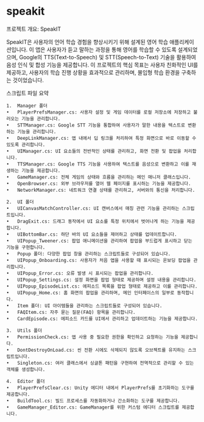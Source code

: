 # speakit


프로젝트 개요: SpeakIT

SpeakIT은 사용자의 언어 학습 경험을 향상시키기 위해 설계된 영어 학습 애플리케이션입니다. 
이 앱은 사용자가 듣고 말하는 과정을 통해 영어를 학습할 수 있도록 설계되었으며, Google의 TTS(Text-to-Speech) 및 STT(Speech-to-Text) 기술을 활용하여 음성 인식 및 합성 기능을 제공합니다. 
이 프로젝트의 핵심 목표는 사용자 친화적인 UI를 제공하고, 사용자의 학습 진행 상황을 효과적으로 관리하며, 몰입형 학습 환경을 구축하는 것이었습니다.

스크립트 파일 요약

	1.	Manager 폴더
	•	PlayerPrefsManager.cs: 사용자 설정 및 게임 데이터를 로컬 저장소에 저장하고 불러오는 기능을 관리합니다.
	•	STTManager.cs: Google STT 기능을 통합하여 사용자가 말한 내용을 텍스트로 변환하는 기능을 관리합니다.
	•	DeepLinkManager.cs: 앱 내에서 딥 링크를 처리하여 특정 화면으로 바로 이동할 수 있도록 관리합니다.
	•	UIManager.cs: UI 요소들의 전반적인 상태를 관리하고, 화면 전환 및 팝업을 처리합니다.
	•	TTSManager.cs: Google TTS 기능을 사용하여 텍스트를 음성으로 변환하고 이를 재생하는 기능을 제공합니다.
	•	GameManager.cs: 전체 게임의 상태와 흐름을 관리하는 메인 매니저 클래스입니다.
	•	OpenBrowser.cs: 외부 브라우저를 열어 웹 페이지를 표시하는 기능을 제공합니다.
	•	NetworkManager.cs: 네트워크 연결 상태를 관리하고, 서버와의 통신을 처리합니다.
 
	2.	UI 폴더
	•	UICanvasMatchController.cs: UI 캔버스에서 매칭 관련 기능을 관리하는 스크립트입니다.
	•	DragExit.cs: 드래그 동작에서 UI 요소를 특정 위치에서 벗어나게 하는 기능을 제공합니다.
	•	UIBottomBar.cs: 하단 바의 UI 요소들을 제어하고 상태를 업데이트합니다.
	•	UIPopup_Tweener.cs: 팝업 애니메이션을 관리하여 팝업을 부드럽게 표시하고 닫는 기능을 구현합니다.
	•	Popup 폴더: 다양한 팝업 창을 관리하는 스크립트들로 구성되어 있습니다.
	•	UIPopup_Onboarding.cs: 사용자가 처음 앱을 사용할 때 표시되는 온보딩 팝업을 관리합니다.
	•	UIPopup_Error.cs: 오류 발생 시 표시되는 팝업을 관리합니다.
	•	UIPopup_Settings.cs: 설정 화면을 팝업 형태로 제공하며 설정 내용을 관리합니다.
	•	UIPopup_EpisodeList.cs: 에피소드 목록을 팝업 형태로 제공하고 이를 관리합니다.
	•	UIPopup_Home.cs: 홈 화면의 팝업을 관리하며, 메인 인터페이스의 일부로 동작합니다.
	•	Item 폴더: UI 아이템들을 관리하는 스크립트들로 구성되어 있습니다.
	•	FAQItem.cs: 자주 묻는 질문(FAQ) 항목을 관리합니다.
	•	CardEpisode.cs: 에피소드 카드를 UI에서 관리하고 업데이트하는 기능을 제공합니다.
 
	3.	Utils 폴더
	•	PermissionCheck.cs: 앱 사용 중 필요한 권한을 확인하고 요청하는 기능을 제공합니다.
	•	DontDestroyOnLoad.cs: 씬 전환 시에도 삭제되지 않도록 오브젝트를 유지하는 스크립트입니다.
	•	Singleton.cs: 여러 클래스에서 싱글톤 패턴을 구현하여 전역적으로 관리할 수 있는 객체를 생성합니다.
 
	4.	Editor 폴더
	•	PlayerPrefsClear.cs: Unity 에디터 내에서 PlayerPrefs를 초기화하는 도구를 제공합니다.
	•	BuildTool.cs: 빌드 프로세스를 자동화하거나 간소화하는 도구를 제공합니다.
	•	GameManager_Editor.cs: GameManager를 위한 커스텀 에디터 스크립트를 제공합니다.
